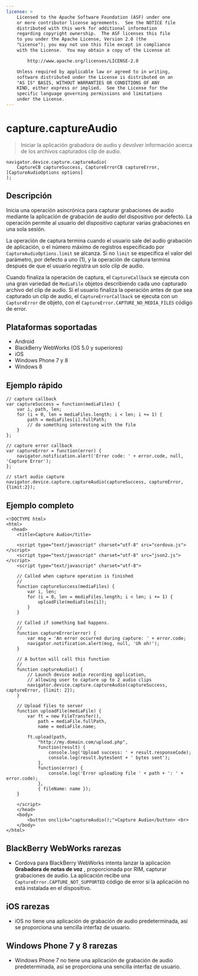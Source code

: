 ```yaml
---
license: >
    Licensed to the Apache Software Foundation (ASF) under one
    or more contributor license agreements.  See the NOTICE file
    distributed with this work for additional information
    regarding copyright ownership.  The ASF licenses this file
    to you under the Apache License, Version 2.0 (the
    "License"); you may not use this file except in compliance
    with the License.  You may obtain a copy of the License at

        http://www.apache.org/licenses/LICENSE-2.0

    Unless required by applicable law or agreed to in writing,
    software distributed under the License is distributed on an
    "AS IS" BASIS, WITHOUT WARRANTIES OR CONDITIONS OF ANY
    KIND, either express or implied.  See the License for the
    specific language governing permissions and limitations
    under the License.
---
```


# capture.captureAudio

> Iniciar la aplicación grabadora de audio y devolver información acerca de los archivos capturados clip de audio.

    navigator.device.capture.captureAudio(
        CaptureCB captureSuccess, CaptureErrorCB captureError,  [CaptureAudioOptions options]
    );
    

## Descripción

Inicia una operación asincrónica para capturar grabaciones de audio mediante la aplicación de grabación de audio del dispositivo por defecto. La operación permite al usuario del dispositivo capturar varias grabaciones en una sola sesión.

La operación de captura termina cuando el usuario sale del audio grabación de aplicación, o el número máximo de registros especificado por `CaptureAudioOptions.limit` se alcanza. Si no `limit` se especifica el valor del parámetro, por defecto a uno (1), y la operación de captura termina después de que el usuario registra un solo clip de audio.

Cuando finaliza la operación de captura, el `CaptureCallback` se ejecuta con una gran variedad de `MediaFile` objetos describiendo cada uno capturado archivo del clip de audio. Si el usuario finaliza la operación antes de que sea capturado un clip de audio, el `CaptureErrorCallback` se ejecuta con un `CaptureError` de objeto, con el `CaptureError.CAPTURE_NO_MEDIA_FILES` código de error.

## Plataformas soportadas

*   Android
*   BlackBerry WebWorks (OS 5.0 y superiores)
*   iOS
*   Windows Phone 7 y 8
*   Windows 8

## Ejemplo rápido

    // capture callback
    var captureSuccess = function(mediaFiles) {
        var i, path, len;
        for (i = 0, len = mediaFiles.length; i < len; i += 1) {
            path = mediaFiles[i].fullPath;
            // do something interesting with the file
        }
    };
    
    // capture error callback
    var captureError = function(error) {
        navigator.notification.alert('Error code: ' + error.code, null, 'Capture Error');
    };
    
    // start audio capture
    navigator.device.capture.captureAudio(captureSuccess, captureError, {limit:2});
    

## Ejemplo completo

    <!DOCTYPE html>
    <html>
      <head>
        <title>Capture Audio</title>
    
        <script type="text/javascript" charset="utf-8" src="cordova.js"></script>
        <script type="text/javascript" charset="utf-8" src="json2.js"></script>
        <script type="text/javascript" charset="utf-8">
    
        // Called when capture operation is finished
        //
        function captureSuccess(mediaFiles) {
            var i, len;
            for (i = 0, len = mediaFiles.length; i < len; i += 1) {
                uploadFile(mediaFiles[i]);
            }
        }
    
        // Called if something bad happens.
        //
        function captureError(error) {
            var msg = 'An error occurred during capture: ' + error.code;
            navigator.notification.alert(msg, null, 'Uh oh!');
        }
    
        // A button will call this function
        //
        function captureAudio() {
            // Launch device audio recording application,
            // allowing user to capture up to 2 audio clips
            navigator.device.capture.captureAudio(captureSuccess, captureError, {limit: 2});
        }
    
        // Upload files to server
        function uploadFile(mediaFile) {
            var ft = new FileTransfer(),
                path = mediaFile.fullPath,
                name = mediaFile.name;
    
            ft.upload(path,
                "http://my.domain.com/upload.php",
                function(result) {
                    console.log('Upload success: ' + result.responseCode);
                    console.log(result.bytesSent + ' bytes sent');
                },
                function(error) {
                    console.log('Error uploading file ' + path + ': ' + error.code);
                },
                { fileName: name });
        }
    
        </script>
        </head>
        <body>
            <button onclick="captureAudio();">Capture Audio</button> <br>
        </body>
    </html>
    

## BlackBerry WebWorks rarezas

*   Cordova para BlackBerry WebWorks intenta lanzar la aplicación **Grabadora de notas de voz** , proporcionada por RIM, capturar grabaciones de audio. La aplicación recibe una `CaptureError.CAPTURE_NOT_SUPPORTED` código de error si la aplicación no está instalada en el dispositivo.

## iOS rarezas

*   iOS no tiene una aplicación de grabación de audio predeterminada, así se proporciona una sencilla interfaz de usuario.

## Windows Phone 7 y 8 rarezas

*   Windows Phone 7 no tiene una aplicación de grabación de audio predeterminada, así se proporciona una sencilla interfaz de usuario.